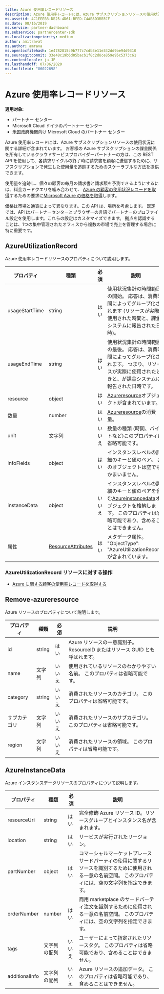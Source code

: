 ```yaml
---
title: Azure 使用率レコードリソース
description: Azure 使用率レコードには、Azure サブスクリプションリソースの使用状況に関する詳細が含まれています。
ms.assetid: 4C1EEEB3-DB25-4D61-BFED-C4AB5D3BB5CF
ms.date: 08/16/2019
ms.service: partner-dashboard
ms.subservice: partnercenter-sdk
ms.localizationpriority: medium
author: amitravat
ms.author: amrava
ms.openlocfilehash: 1e4782815c9b777c7cdb3e11e342dd9be94d9310
ms.sourcegitcommit: 33e48c19b6d05bacb1f8c2d8ce859e95c5373c61
ms.contentlocale: ja-JP
ms.lasthandoff: 07/06/2020
ms.locfileid: "86022698"
---
```

# <a name="azure-utilization-record-resources"></a>Azure 使用率レコードリソース

**適用対象:**

- パートナー センター
- Microsoft Cloud ドイツのパートナー センター
- 米国政府機関向け Microsoft Cloud のパートナー センター

Azure 使用率レコードには、Azure サブスクリプションリソースの使用状況に関する詳細が含まれています。 お客様の Azure サブスクリプションの課金関係を所有しているクラウドサービスプロバイダーパートナーの方は、この REST API を使用して、各請求サイクルの終了時に請求書を顧客に送信するために、サブスクリプションで発生した使用量を追跡するためのスケーラブルな方法を提供できます。

使用量を追跡し、個々の顧客の毎月の請求書と請求額を予測できるようにするには、料金カードクエリを組み合わせて、 [Azure の顧客の使用状況レコードを取得](get-a-customer-s-utilization-record-for-azure.md)するための要求に[Microsoft Azure の価格を取得](get-prices-for-microsoft-azure.md)します。

価格は市場と通貨によって異なります。この API は、場所を考慮します。 既定では、API はパートナーセンターとブラウザーの言語でパートナーのプロファイル設定を使用します。これらの設定はカスタマイズできます。 拠点を認識することは、1つの集中管理されたオフィスから複数の市場で売上を管理する場合に特に重要です。

## <a name="azureutilizationrecord"></a>AzureUtilizationRecord

Azure 使用率レコードリソースのプロパティについて説明します。

| プロパティ       | 種類                                      | 必須 | 説明                                                                                                                                                                             |
|----------------|-------------------------------------------|----------|-----------------------------------------------------------------------------------------------------------------------------------------------------------------------------------------|
| usageStartTime | string                                    | はい      | 使用状況集計の時間範囲の開始。 応答は、消費時間によってグループ化されます (リソースが実際に使用された時間と、課金システムに報告された日時)。 |
| usageEndTime   | string                                    | はい      | 使用状況集計の時間範囲の最後。 応答は、消費時間によってグループ化されます。 つまり、リソースが実際に使用されたときと、が課金システムに報告された日時です。   |
| resource       | object                                    | はい      | [Azureresource](#azureresource)オブジェクトが含まれています。                                                                                                                                     |
| 数量       | number                                    | はい      | [Azureresource](#azureresource)の消費量。                                                                                                                           |
| unit           | 文字列                                    | いいえ       | 数量の種類 (時間、バイトなど)このプロパティは省略可能です。                                                                                                                     |
| infoFields     | object                                    | はい      | インスタンスレベルの詳細のキーと値のペア。 このオブジェクトは空でもかまいません。                                                                                                                    |
| instanceData   | object                                    | いいえ       | インスタンスレベルの詳細のキーと値のペアを含む[Azureinstancedata](#azureinstancedata)オブジェクトを格納します。 このプロパティは省略可能であり、含めることはできません。                  |
| 属性     | [ResourceAttributes](utility-resources.md#resourceattributes) | はい      | メタデータ属性。 "ObjectType": "AzureUtilizationRecord" が含まれています。                                                                                                                |

### <a name="operations-on-the-azureutilizationrecord-resource"></a>AzureUtilizationRecord リソースに対する操作

- [Azure に関する顧客の使用率レコードを取得する](get-a-customer-s-utilization-record-for-azure.md)

## <a name="azureresource"></a>Remove-azureresource

Azure リソースのプロパティについて説明します。

| プロパティ    | 種類   | 必須 | 説明                                                                         |
|-------------|--------|----------|-------------------------------------------------------------------------------------|
| id          | string | はい      | Azure リソースの一意識別子。 ResourceID またはリソース GUID とも呼ばれます。 |
| name        | 文字列 | いいえ       | 使用されているリソースのわかりやすい名前。 このプロパティは省略可能です。            |
| category    | string | いいえ       | 消費されたリソースのカテゴリ。 このプロパティは省略可能です。                   |
| サブカテゴリ | 文字列 | いいえ       | 消費されたリソースのサブカテゴリ。 このプロパティは省略可能です。               |
| region      | 文字列 | いいえ       | 消費されたリソースの領域。 このプロパティは省略可能です。                     |

## <a name="azureinstancedata"></a>AzureInstanceData

Azure インスタンスデータリソースのプロパティについて説明します。

| プロパティ       | 種類             | 必須 | 説明                                                                                                        |
|----------------|------------------|----------|--------------------------------------------------------------------------------------------------------------------|
| resourceUri    | string           | はい      | 完全修飾 Azure リソース ID。リソースグループとインスタンス名が含まれます。                   |
| location       | string           | はい      | サービスが実行されたリージョン。                                                                               |
| partNumber     | object           | はい      | コマーシャルマーケットプレースサードパーティの使用に関するリソースを識別するために使用される一意の名前空間。 このプロパティには、空の文字列を指定できます。 |
| orderNumber    | number           | はい      | 商用 marketplace のサードパーティ注文を識別するために使用される一意の名前空間。 このプロパティには、空の文字列を指定できます。          |
| tags           | 文字列の配列 | いいえ       | ユーザーによって指定されたリソースタグ。 このプロパティは省略可能であり、含めることはできません。                            |
| additionalInfo | 文字列の配列 | いいえ       | Azure リソースの追加データ。 このプロパティは省略可能であり、含めることはできません。                          |